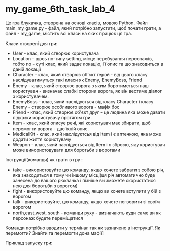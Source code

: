 # my_game_6th_task_lab_4
Це гра блукачка, створена на основі класів, мовою Python. Файл main_my_game.py - файл, який потрібно запустити, щоб почати грати, а файл - my_game, містить всі класи на яких працює ця гра.

Класи створені для гри:
- User - клас, який створює користувача
- Location - щось по-типу setting, місце перебування персонажів, тобто по - суті клас, який задає локацію, її опис та що знаходиться в даній локації
- Character -  клас, який створює об'єкт герой - від цього класу наслідуватимуться такі класи як Enemy, EnemyBoss, Friend
- Enemy - клас, який створює ворога з яким боротиметься наш користувач - визначає слабкі сторони ворога, як він вестиме діалог з користувачем.
- EnemyBoss - клас, який наслідується від класу Character і класу Enemy - створює особливого ворога - мафія бос
- Friend -  клас, який створює об'єкт друг - це людина яка може давати підказки користувачу протягом гри.
- Item - клас, який описує речі, які користувач має збирати, щоб перемогти ворога - дає їхній опис.
- MedicalKit - клас, який наслідуєтсья від Item і є аптечкою, яка може додати життя користувачу
- Weapon - клас, який наслідується від Item і є зброєю, яку користувач може використовувати для боротьби з ворогами

Інструкції(команди) як грати в гру :

- take - використовуйте цю команду, якщо хочете забрати з собою річ, яка знаходиться в тому чи іншому місці(ця річ автоматично буде занесена до вашого рюкзачка і пізніше ви зможете скористатися нею для боротьби з ворогом)
- fight - використовуйте цю команду, якщо ви хочете вступити у бій з ворогом
- talk - використовуйте, цю команду, якщо хочете погворити зі своїм ворогом
- north,east,west, south - команди руху - визначають куди саме ви як персонаж будете переміщатися

Команди потрібно вводити у термінал так як зазначено в інструкції. Як перемогти? Знайти та перемогти дона мафії!

Приклад запуску гри: 
